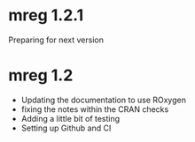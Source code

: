 # mreg 1.2.1

Preparing for next version


# mreg 1.2

* Updating the documentation to use ROxygen
* fixing the notes within the CRAN checks
* Adding a little bit of testing
* Setting up Github and CI
